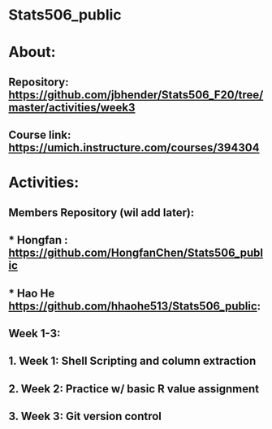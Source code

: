 # Stats506_public
# About: 
##   Repository: https://github.com/jbhender/Stats506_F20/tree/master/activities/week3
##   Course link: https://umich.instructure.com/courses/394304

# Activities:
## Members Repository (wil add later):
## * Hongfan : https://github.com/HongfanChen/Stats506_public
## * Hao He  https://github.com/hhaohe513/Stats506_public:
## Week 1-3:
##	1. Week 1: Shell Scripting and column extraction  
##	2. Week 2: Practice w/ basic R value assignment
##	3. Week 3: Git version control
